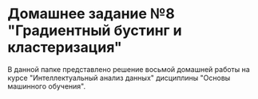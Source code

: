# Домашнее задание №8 "Градиентный бустинг и кластеризация"

В данной папке представлено решение восьмой домашней работы на курсе "Интеллектуальный анализ данных" дисциплины "Основы машинного обучения".
